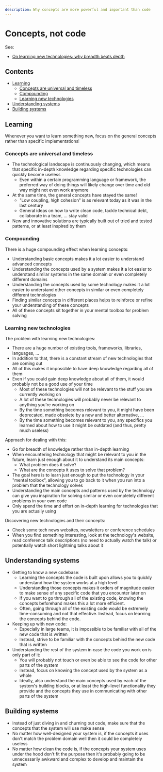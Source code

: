 ```yaml
---
description: Why concepts are more powerful and important than code
---
```


# Concepts, not code

See:

-   [On learning new technologies: why breadth beats depth](https://codewithoutrules.com/2019/03/29/learn-new-technologies/)

## Contents

-   [Learning](#learning)
    -   [Concepts are universal and timeless](#concepts-are-universal-and-timeless)
    -   [Compounding](#compounding)
    -   [Learning new technologies](#learning-new-technologies)
-   [Understanding systems](#understanding-systems)
-   [Building systems](#building-systems)

## Learning

Whenever you want to learn something new, focus on the general concepts rather than specific implementations!

### Concepts are universal and timeless

-   The technological landscape is continuously changing, which means that specific in-depth knowledge regarding specific technologies can quickly become useless
    -   Even within a certain programming language or framework, the preferred way of doing things will likely change over time and old way might not even work anymore
-   At the same time, the general concepts have stayed the same!
    -   "Low coupling, high cohesion" is as relevant today as it was in the last century
    -   General ideas on how to write clean code, tackle technical debt, collaborate in a team, ... stay valid
-   New and innovative solutions are typically built out of tried and tested patterns, or at least inspired by them

### Compounding

There is a huge compounding effect when learning concepts:

-   Understanding basic concepts makes it a lot easier to understand advanced concepts
-   Understanding the concepts used by a system makes it a lot easier to understand similar systems in the same domain or even completely different domains
-   Understanding the concepts used by some technology makes it a lot easier to understand other concepts in similar or even completely different technologies
-   Finding similar concepts in different places helps to reinforce or refine your understanding of these concepts
-   All of these concepts sit together in your mental toolbox for problem solving

### Learning new technologies

The problem with learning new technologies:

-   There are a huge number of existing tools, frameworks, libraries, languages, ...
-   In addition to that, there is a constant stream of new technologies that are coming out
-   All of this makes it impossible to have deep knowledge regarding all of them
-   Even if you could gain deep knowledge about all of them, it would probably not be a good use of your time
    -   Most of these technologies will not be relevant to the stuff you are currently working on
    -   A lot of these technologies will probably never be relevant to anything you're working on
    -   By the time something becomes relevant to you, it might have been deprecated, made obsolete by a new and better alternative, ...
    -   By the time something becomes relevant to you, any specifics you learned about how to use it might be outdated (and thus, pretty much useless)

Approach for dealing with this:

-   Go for breadth of knowledge rather than in-depth learning
-   When encountering technology that might be relevant to you in the future, learn just enough about it to understand its main concepts:
    -   What problem does it solve?
    -   What are the concepts it uses to solve that problem?
-   The goal here is to learn just enough to put the technology in your "mental toolbox", allowing you to go back to it when you run into a problem that the technology solves
-   Understanding the main concepts and patterns used by the technology can give you inspiration for solving similar or even completely different problems in your own code
-   Only spend the time and effort on in-depth learning for technologies that you are actually using

Discovering new technologies and their concepts:

-   Check some tech news websites, newsletters or conference schedules
-   When you find something interesting, look at the technology's website, read conference talk descriptions (no need to actually watch the talk) or potentially watch short lightning talks about it

## Understanding systems

-   Getting to know a new codebase:
    -   Learning the concepts the code is built upon allows you to quickly understand how the system works at a high level
    -   Understanding those concepts makes it orders of magnitude easier to make sense of any specific code that you encounter later on
    -   If you want to go through all of the existing code, knowing the concepts beforehand makes this a lot more efficient.
    -   Often, going through all of the existing code would be extremely time-consuming and not that effective. Instead, focus on learning the concepts behind the code.
-   Keeping up with new code:
    -   Especially in large teams, it is impossible to be familiar with all of the new code that is written
    -   Instead, strive to be familiar with the concepts behind the new code that is written
-   Understanding the rest of the system in case the code you work on is only part of it:
    -   You will probably not touch or even be able to see the code for other parts of the system
    -   Instead, focus on knowing the concept used by the system as a whole
    -   Ideally, also understand the main concepts used by each of the system's building blocks, or at least the high-level functionality they provide and the concepts they use in communicating with other parts of the system

## Building systems

-   Instead of just diving in and churning out code, make sure that the concepts that the system will use make sense
-   No matter how well-designed your system is, if the concepts it uses don't match the problem domain well then it could be completely useless
-   No matter how clean the code is, if the concepts your system uses under the hood don't fit the purpose then it's probably going to be unnecessarily awkward and complex to develop and maintain the system
